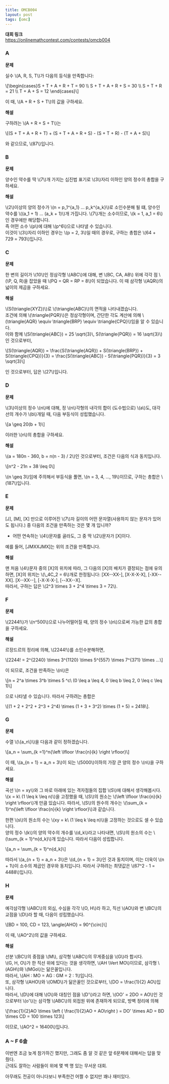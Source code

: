 ```yaml
---
title: OMCB004
layout: post
tags: [omc]
---
```

**대회 링크**  
<https://onlinemathcontest.com/contests/omcb004>

### A

**문제**

실수 \\(A, R, S, T\\)가 다음의 등식을 만족합니다:

\\[\begin{cases}S + T + A + R + T = 90 \\\\ S + T + A + R + S = 30 \\\\ S + T + R = 21 \\\\ T + A + S = 12 \end{cases}\\]

이 때, \\(A + R + S + T\\)의 값을 구하세요.

**해설**

구하려는 \\(A + R + S + T\\)는

\\[(S + T + A + R + T) + (S + T + A + R + S) - (S + T + R) - (T + A + S)\\]

와 같으므로, \\(87\\)입니다.

### B

**문제**

양수인 약수를 딱 \\(7\\\)개 가지는 십진법 표기로 \\(3\\)자리 이하인 양의 정수의 총합을 구하세요.

**해설**

\\(2\\)이상의 양의 정수가 \\(n = p_1^{a_1} ... p_k^{a_k}\\)로 소인수분해 될 떄, 양수인 약수를 \\((a_1 + 1) ... (a_k + 1)\\)개 가집니다. \\(7\\)개는 소수이므로, \\(k = 1, a_1 = 6\\)인 경우에만 해당합니다.  
즉 어떤 소수 \\(p\\)에 대해 \\(p^6\\)으로 나타낼 수 있습니다.  
이것이 \\(3\\)자리 이하인 경우는 \\(p = 2, 3\\)일 때의 경우로, 구하는 총합은 \\(64 + 729 = 793\\)입니다.

### C

**문제**

한 변의 길이가 \\(10\\)인 정삼각형 \\(ABC\\)에 대해, 변 \\(BC, CA, AB\\) 위에 각각 점 \\(\P, Q, R\)을 잡았을 때 \\(PQ = QR = RP = 8\\)이 되었습니다. 이 때 삼각형 \\(AQR\\)의 넓이의 제곱을 구하세요.

**해설**

\\(S(\triangle{XYZ})\\)로 \\(\triangle{ABC}\\)의 면적을 나타내겠습니다.  
조건에 의해 \\(\triangle{PQR}\\)은 정삼각형이며, 간단한 각도 계산에 의해 \\(\triangle{AQR} \equiv \triangle{BRP} \equiv \triangle{CPQ}\\)임을 알 수 있습니다.  
이와 함께 \\(S(\triangle{ABC}) = 25 \sqrt{3}\\, S(\triangle{PQR}) = 16 \sqrt{3}\\) 인 것으로부터,

\\[S(\triangle{AQR}) = \frac{S(\triangle{AQR}) + S(\triangle{BRP}) + S(\triangle{CPQ})}{3} = \frac{S(\triangle{ABC}) - S(\triangle{PQR})}{3} = 3 \sqrt{3}\\]

인 것으로부터, 답은 \\(27\\)입니다.

### D

**문제**

\\(3\\)이상의 정수 \\(n\\)에 대해, 정 \\(n\\)각형의 내각의 합이 (도수법으로) \\(a\\)도, 대각선의 개수가 \\(b\\)개일 때, 다음 부등식이 성립했습니다.

\\[a \geq 20(b + 1)\\]

이러한 \\(n\\)의 총합을 구하세요.

**해설**

\\(a = 180n - 360, b = n(n - 3) / 2\\)인 것으로부터, 조건은 다음의 식과 동치입니다.

\\[n^2 - 21n + 38 \leq 0\\]

\\(n \geq 3\\)임에 주의해서 부등식을 풀면, \\(n = 3, 4, ..., 19\\)이므로, 구하는 총합은 \\(187\\)입니다.

### E

**문제**

[J], [M], [X] 만으로 이루어진 \\(7\\)자 길이의 어떤 문자열(사용하지 않는 문자가 있어도 됩니다.) 중 다음의 조건을 만족하는 것은 몇 개 입니까?

- 어떤 연속하는 \\(4\\)문자를 골라도, 그 중 딱 \\(2\\)문자가 [X]이다.

예를 들어, [JMXXJMX]는 위의 조건을 만족합니다.

**해설**

맨 처음 \\(4\\)문자 중의 [X]의 위치에 따라, 그 다음의 [X]의 배치가 결정되는 점에 유의하면, [X]의 위치는 \\(\\_4C_2 = 6\\)개로 한정됩니다: [XX--XX-], [X-X-X-X], [-XX--XX]. [X--XX--], [-X-X-X-], [--XX--X].  
따라서, 구하는 답은 \\(2^3 \times 3 + 2^4 \times 3 = 72\\).

### F

**문제**

\\(2244!\\)가 \\(n^500\\)으로 나누어떨어질 때, 양의 정수 \\(n\\)으로써 가능한 값의 총합을 구하세요.

**해설**

르장드르의 정리에 의해, \\(2244!\\)를 소인수분해하면,

\\[2244! = 2^{2240} \times 3^{1120} \times 5^{557} \times 7^{371} \times ...\\]

이 되므로, 조건을 만족하는 \\(n\\)은 

\\[n = 2^a \times 3^b \times 5 ^c\\ (0 \leq a \leq 4, 0 \leq b \leq 2, 0 \leq c \leq 1)\\]

으로 나타낼 수 있습니다. 따라서 구하려는 총합은

\\[(1 + 2 + 2^2 + 2^3 + 2^4) \times (1 + 3 + 3^2) \times (1 + 5) = 2418\\].

### G

**문제**

수열 \\(\\{a_n\\}\\)을 다음과 같이 정하겠습니다.

\\[a_n = \sum_{k =1}^n{\left \lfloor \frac{n}{k} \right \rfloor}\\]

이 때, \\(a_{n + 1} = a_n + 3\\)이 되는 \\(5000\\)이하의 가장 큰 양의 정수 \\(n\\)을 구하세요.

**해설**

곡선 \\(n = xy\\)와 그 바로 아래에 있는 격자점들의 집합 \\(S\\)에 대해서 생각해봅시다.  
\\(x = k\\ (1 \leq k \leq n)\\)을 고정했을 때, \\(S\\)의 원소는 \\(\left \lfloor \frac{n}{k} \right \rfloor\\)개 만큼 있습니다. 따라서, \\(S\\)의 원수의 개수는 \\(\sum_{k = 1}^n{\left \lfloor \frac{n}{k} \right \rfloor}\\)과 같습니다.

한편 \\(s\\)의 원소의 수는 \\(xy = k\\ (1 \leq k \leq n)\\)을 고정하는 것으로도 셀 수 있습니다.  
양의 정수 \\(k\\)의 양의 약수의 개수를 \\(d_k\\)라고 나타내면,  \\(S\\)의 원소의 수는 \\(\sum_{k = 1}^n{d_k}\\)개 있습니다. 따라서 다음이 성립합니다.

\\[a_n = \sum_{k = 1}^n{d_k}\\]

따라서 \\(a_{n + 1} = a_n + 3\\)은 \\(d_{n + 1} = 3\\)인 것과 동치이며, 이는 더욱이 \\(n + 1\\)이 소수의 제곱인 경우와 동치입니다. 따라서 구하려는 최댓값은 \\(67^2 - 1 = 4488\\)입니다.

### H

**문제**

예각삼각형 \\(ABC\\)의 외심, 수심을 각각 \\(O, H\\)라 하고, 직선 \\(AO\\)와 변 \\(BC\\)의 교점을 \\(D\\)라 할 때, 다음이 성립했습니다.

\\[BD = 100, CD = 123, \angle{AHO} = 90^{\circ}\\]

이 때, \\(AO^2\\)의 값을 구하세요.

**해설**

선분 \\(BC\\)의 중점을 \\(M\\), 삼각형 \\(ABC\\)의 무게중심을 \\(G\\)라 합시다.  
\\(G, H, O\\)가 한 직선 위에 있다는 것을 생각하면, \\(AH \Vert MO\\)이므로, 삼각형 \\(AGH\\)와 \\(MGo\\)는 닮은꼴입니다.  
따라서, \\(AH : MO = AG : GM = 2 : 1\\)입니다.  
또, 삼각형 \\(AHO\\)와 \\(OMD\\)가 닮은꼴인 것으로부터, \\(DO = \frac{1}{2} AO\\)입니다.  
따라서, \\(D\\)에 대해 \\(O\\)와 대칭인 점을 \\(D'\\)라고 하면, \\(OO' = 2DO = AO\\)인 것으로부터 \\(o'\\)는 삼각형 \\(ABC\\)의 외접원 위에 존재하게 되므로, 방벽 정리에 의해

\\[\frac{1}{2}AO \times \left ( \frac{1}{2}AO + AO\right ) = DO' \times AD  = BD \times CD = 100 \times 123\\]

이므로, \\(AO^2 = 16400\\)입니다.

### A ~ F 6솔

이번엔 조금 늦게 참가하긴 했지만, 그래도 좀 알 것 같은 앞 6문제에 대해서는 답을 맞췄다.  
근데도 잘하는 사람들이 위에 몇 백 명 있는 무서운 대회.

아무래도 전공이 아니다보니 부족한건 어쩔 수 없지만 꽤나 재미있다.